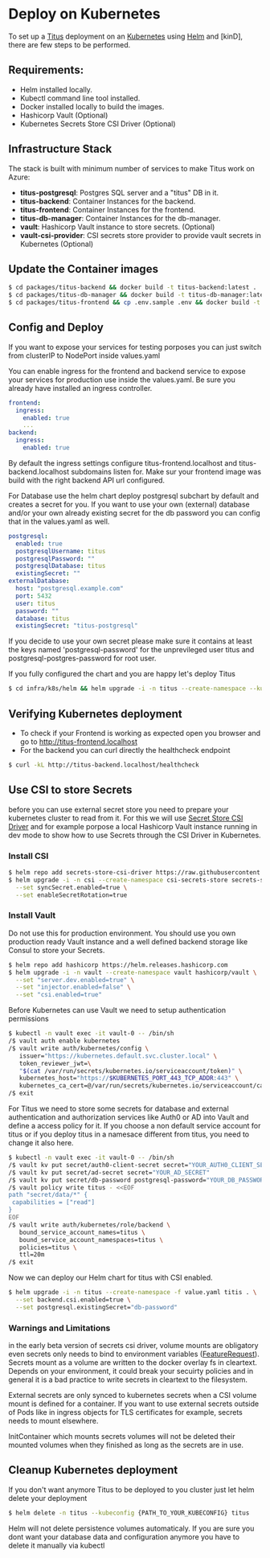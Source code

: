 # Deploy on Kubernetes

To set up a [Titus] deployment on an [Kubernetes] using [Helm] and [kinD], there are few steps to be performed.

## Requirements:
- Helm installed locally.
- Kubectl command line tool installed.
- Docker installed locally to build the images.
- Hashicorp Vault (Optional)
- Kubernetes Secrets Store CSI Driver (Optional)


## Infrastructure Stack

The stack is built with minimum number of services to make Titus work on Azure:
- **titus-postgresql**: Postgres SQL server and a "titus" DB in it.
- **titus-backend**: Container Instances for the backend.
- **titus-frontend**: Container Instances for the frontend.
- **titus-db-manager**: Container Instances for the db-manager.
- **vault**: Hashicorp Vault instance to store secrets. (Optional)
- **vault-csi-provider**: CSI secrets store provider to provide vault secrets in Kubernetes (Optional)


## Update the Container images

```bash
$ cd packages/titus-backend && docker build -t titus-backend:latest .
$ cd packages/titus-db-manager && docker build -t titus-db-manager:latest .
$ cd packages/titus-frontend && cp .env.sample .env && docker build -t titus-frontend:latest .
```


## Config and Deploy

If you want to expose your services for testing porposes you can just switch from clusterIP to NodePort inside values.yaml

You can enable ingress for the frontend and backend service to expose your services for production use inside the values.yaml. Be sure you already have installed an ingress controller.
```yaml
frontend:
  ingress:
    enabled: true
    ...
backend:
  ingress:
    enabled: true
```

By default the ingress settings configure titus-frontend.localhost and titus-backend.localhost subdomains listen for. Make sur your frontend image was build with the right backend API url configured.

For Database use the helm chart deploy postgresql subchart by default and creates a secret for you. If you want to use your own (external) database and/or your own already existing secret for the db password you can config that in the values.yaml as well.

```yaml
postgresql:
  enabled: true
  postgresqlUsername: titus
  postgresqlPassword: ""
  postgresqlDatabase: titus
  existingSecret: ""
externalDatabase:
  host: "postgresql.example.com"
  port: 5432
  user: titus
  password: ""
  database: titus
  existingSecret: "titus-postgresql"
```

If you decide to use your own secret please make sure it contains at least the keys named 'postgresql-password' for the unprevileged user titus and postgresql-postgres-password for root user.

If you fully configured the chart and you are happy let's deploy Titus
```bash
$ cd infra/k8s/helm && helm upgrade -i -n titus --create-namespace --kubeconfig {PATH_TO_YOUR_KUBECONFIG} -f values.yaml titus .
```

## Verifying Kubernetes deployment

- To check if your Frontend is working as expected open you browser and go to http://titus-frontend.localhost
- For the backend you can curl directly the healthcheck endpoint 
```bash
$ curl -kL http://titus-backend.localhost/healthcheck
```

## Use CSI to store Secrets

before you can use external secret store you need to prepare your kubernetes cluster to read from it. For this we will use [Secret Store CSI Driver] and for example porpose a local Hashicorp Vault instance running in dev mode to show how to use Secrets through the CSI Driver in Kubernetes. 

### Install CSI

```bash
$ helm repo add secrets-store-csi-driver https://raw.githubusercontent.com/kubernetes-sigs/secrets-store-csi-driver/master/charts
$ helm upgrade -i -n csi --create-namespace csi-secrets-store secrets-store-csi-driver/secrets-store-csi-driver \
  --set syncSecret.enabled=true \
  --set enableSecretRotation=true
```

### Install Vault

Do not use this for production environment. You should use you own production ready Vault instance and a well defined backend storage like Consul to store your Secrets.
```bash
$ helm repo add hashicorp https://helm.releases.hashicorp.com
$ helm upgrade -i -n vault --create-namespace vault hashicorp/vault \
  --set "server.dev.enabled=true" \
  --set "injector.enabled=false" \
  --set "csi.enabled=true"
```

Before Kubernetes can use Vault we need to setup authentication permissions
```bash
$ kubectl -n vault exec -it vault-0 -- /bin/sh
/$ vault auth enable kubernetes
/$ vault write auth/kubernetes/config \
   issuer="https://kubernetes.default.svc.cluster.local" \
   token_reviewer_jwt=\ 
   "$(cat /var/run/secrets/kubernetes.io/serviceaccount/token)" \
   kubernetes_host="https://$KUBERNETES_PORT_443_TCP_ADDR:443" \
   kubernetes_ca_cert=@/var/run/secrets/kubernetes.io/serviceaccount/ca.crt
/$ exit
```

For Titus we need to store some secrets for database and external authentication and authorization services like Auth0 or AD into Vault and define a access policy for it.
If you choose a non default service account for titus or if you deploy titus in a namesace different from titus, you need to change it also here.
```bash
$ kubectl -n vault exec -it vault-0 -- /bin/sh
/$ vault kv put secret/auth0-client-secret secret="YOUR_AUTH0_CLIENT_SECRET"
/$ vault kv put secret/ad-secret secret="YOUR_AD_SECRET"
/$ vault kv put secret/db-password postgresql-password="YOUR_DB_PASSWORD",postgresql-postgresql-password="YOUR_DB_ADMIN_PASSWORD"
/$ vault policy write titus - <<EOF
path "secret/data/*" {
 capabilities = ["read"]
}
EOF
/$ vault write auth/kubernetes/role/backend \
   bound_service_account_names=titus \
   bound_service_account_namespaces=titus \
   policies=titus \
   ttl=20m
/$ exit
```

Now we can deploy our Helm chart for titus with CSI enabled.
```bash
$ helm upgrade -i -n titus --create-namespace -f value.yaml titis . \
  --set backend.csi.enabled=true \
  --set postgresql.existingSecret="db-password"
```

### Warnings and Limitations

in the early beta version of secrets csi driver, volume mounts are obligatory even secrets only needs to bind to environment variables ([FeatureRequest](https://github.com/kubernetes-sigs/secrets-store-csi-driver/issues/298)). Secrets mount as a volume are written to the docker overlay fs in cleartext. Depends on your environment, it could break your secuirty policies and in general it is a bad practice to write secrets in cleartext to the filesystem.

External secrets are only synced to kubernetes secrets when a CSI volume mount is defined for a container. If you want to use external secrets outside of Pods like in ingress objects for TLS certificates for example, secrets needs to mount elsewhere.

InitContainer which mounts secrets volumes will not be deleted their mounted volumes when they finished as long as the secrets are in use.

## Cleanup Kubernetes deployment

If you don't want anymore Titus to be deployed to you cluster just let helm delete your deployment
```bash
$ helm delete -n titus --kubeconfig {PATH_TO_YOUR_KUBECONFIG} titus
```

Helm will not delete persistence volumes automaticaly. If you are sure you dont want your database data and configuration anymore you have to delete it manually via kubectl


[Helm]: https://helm.sh/
[Kubernetes]: https://kubernetes.io/
[Titus]: https://github.com/nearform/titus
[Secret Store CSI Driver]: https://github.com/kubernetes-sigs/secrets-store-csi-driver